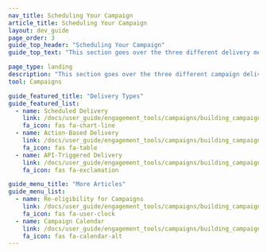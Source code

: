 ```yaml
---
nav_title: Scheduling Your Campaign
article_title: Scheduling Your Campaign
layout: dev_guide
page_order: 3
guide_top_header: "Scheduling Your Campaign"
guide_top_text: "This section goes over the three different delivery methods Braze offers (Scheduled Delivery, Action-Based Delivery, and API-triggered Delivery) and how to set them up and use them.<br><br>Choosing how your campaign gets delivered is crucial in developing an effective campaign. Thankfully, with Braze you have fine-tuned control over when and how your campaigns get sent. <br><br>Every savvy marketer knows that timing is key, which is why Braze provides multiple scheduling options that will empower you to reach users at precisely the right time. Ample flexibility, however, may cause uncertainty over which type of schedule fits best with your campaign's goals. To help you get the most of Braze's platform, we've created this handy guide that reviews your scheduling options, best practices, and use cases."

page_type: landing
description: "This section goes over the three different campaign delivery methods (Scheduled Delivery, Action-based Deliver, and API-triggered Delivery) and how to set up and use them."
tool: Campaigns

guide_featured_title: "Delivery Types"
guide_featured_list:
  - name: Scheduled Delivery
    link: /docs/user_guide/engagement_tools/campaigns/building_campaigns/delivery_types/scheduled_delivery/
    fa_icon: fas fa-chart-line
  - name: Action-Based Delivery
    link: /docs/user_guide/engagement_tools/campaigns/building_campaigns/delivery_types/triggered_delivery/
    fa_icon: fas fa-table
  - name: API-Triggered Delivery
    link: /docs/user_guide/engagement_tools/campaigns/building_campaigns/delivery_types/api_triggered_delivery/
    fa_icon: fas fa-exclamation

guide_menu_title: "More Articles"
guide_menu_list:
  - name: Re-eligibility for Campaigns
    link: /docs/user_guide/engagement_tools/campaigns/building_campaigns/delivery_types/reeligibility/
    fa_icon: fas fa-user-clock
  - name: Campaign Calendar
    link: /docs/user_guide/engagement_tools/campaigns/building_campaigns/delivery_types/campaign_calendar/
    fa_icon: fas fa-calendar-alt
---
```



